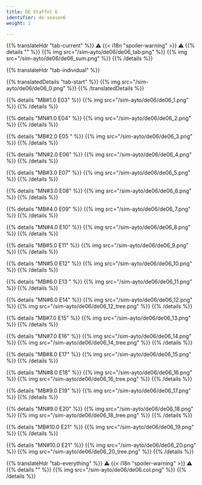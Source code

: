 ```yaml
---
title: DE Staffel 6
identifier: de-season6
weight: 1

---
```


{{% translateHdr "tab-current" %}}
:warning: {{< i18n "spoiler-warning" >}} :warning:
{{% details "" %}}
{{% img src="/sim-ayto/de06/de06_tab.png" %}}
{{% img src="/sim-ayto/de06/de06_sum.png" %}}
{{% /details %}}

{{% translateHdr "tab-individual" %}}

{{% translatedDetails "tab-start" %}}
{{% img src="/sim-ayto/de06/de06_0.png" %}}
{{% /translatedDetails %}}

{{% details "MB#1.0 E03" %}}
{{% img src="/sim-ayto/de06/de06_1.png" %}}
{{% /details %}}

{{% details "MN#1.0 E04" %}}
{{% img src="/sim-ayto/de06/de06_2.png" %}}
{{% /details %}}

{{% details "MB#2.0 E05 " %}}
{{% img src="/sim-ayto/de06/de06_3.png" %}}
{{% /details %}}

{{% details "MN#2.0 E06" %}}
{{% img src="/sim-ayto/de06/de06_4.png" %}}
{{% /details %}}

{{% details "MB#3.0 E07" %}}
{{% img src="/sim-ayto/de06/de06_5.png" %}}
{{% /details %}}

{{% details "MN#3.0 E08" %}}
{{% img src="/sim-ayto/de06/de06_6.png" %}}
{{% /details %}}

{{% details "MB#4.0 E09" %}}
{{% img src="/sim-ayto/de06/de06_7.png" %}}
{{% /details %}}

{{% details "MN#4.0 E10" %}}
{{% img src="/sim-ayto/de06/de06_8.png" %}}
{{% /details %}}

{{% details "MB#5.0 E11" %}}
{{% img src="/sim-ayto/de06/de06_9.png" %}}
{{% /details %}}

{{% details "MN#5.0 E12" %}}
{{% img src="/sim-ayto/de06/de06_10.png" %}}
{{% /details %}}

{{% details "MB#6.0 E13 " %}}
{{% img src="/sim-ayto/de06/de06_11.png" %}}
{{% /details %}}

{{% details "MN#6.0 E14" %}}
{{% img src="/sim-ayto/de06/de06_12.png" %}}
{{% img src="/sim-ayto/de06/de06_12_tree.png" %}}
{{% /details %}}

{{% details "MB#7.0 E15" %}}
{{% img src="/sim-ayto/de06/de06_13.png" %}}
{{% /details %}}

{{% details "MN#7.0 E16" %}}
{{% img src="/sim-ayto/de06/de06_14.png" %}}
{{% img src="/sim-ayto/de06/de06_14_tree.png" %}}
{{% /details %}}

{{% details "MB#8.0 E17" %}}
{{% img src="/sim-ayto/de06/de06_15.png" %}}
{{% /details %}}

{{% details "MN#8.0 E18" %}}
{{% img src="/sim-ayto/de06/de06_16.png" %}}
{{% img src="/sim-ayto/de06/de06_16_tree.png" %}}
{{% /details %}}

{{% details "MB#9.0 E19" %}}
{{% img src="/sim-ayto/de06/de06_17.png" %}}
{{% /details %}}

{{% details "MN#9.0 E20" %}}
{{% img src="/sim-ayto/de06/de06_18.png" %}}
{{% img src="/sim-ayto/de06/de06_18_tree.png" %}}
{{% /details %}}

{{% details "MB#10.0 E21" %}}
{{% img src="/sim-ayto/de06/de06_19.png" %}}
{{% /details %}}

{{% details "MN#10.0 E21" %}}
{{% img src="/sim-ayto/de06/de06_20.png" %}}
{{% img src="/sim-ayto/de06/de06_20_tree.png" %}}
{{% /details %}}

{{% translateHdr "tab-everything" %}}
:warning: {{< i18n "spoiler-warning" >}} :warning:
{{% details "" %}}
{{% img src="/sim-ayto/de06/de06.col.png" %}}
{{% /details %}}
